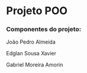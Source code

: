 <h1>Projeto POO</h1>
<h3>Componentes do projeto:</h3>
<p>João Pedro Almeida</p>
<p>Edglan Sousa Xavier</p>
<p>Gabriel Moreira Amorin</p>

